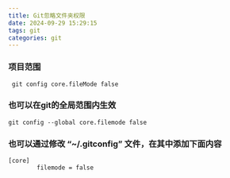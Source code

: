 ```yaml
---
title: Git忽略文件夹权限
date: 2024-09-29 15:29:15
tags: git
categories: git
---
```

### 项目范围
```
 git config core.fileMode false
```
### 也可以在git的全局范围内生效
```
git config --global core.filemode false
```
### 也可以通过修改 “~/.gitconfig” 文件，在其中添加下面内容

```
[core]
        filemode = false
```

